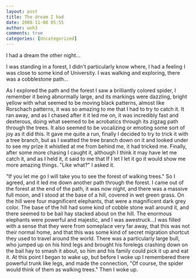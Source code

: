 ```yaml
---
layout: post
title: The dream I had
date: 2008-11-08 05:55
author: woh3
comments: true
categories: [Uncategorized]
---
```

I had a dream the other night...

I was standing in a forest, I didn't particularly know where, I had a feeling I was close to some kind of University. I was walking and exploring, there was a cobblestone path...

As I explored the path and the forest I saw a brilliantly colored spider, I remember it being abnormally large, and its markings were dazzling, bright yellow with what seemed to be moving black patterns, almost like Rorschach patterns, it was so amazing to me that I had to try to catch it. It ran away, and as I chased after it it led me on, it was incredibly fast and dexterous, doing what seemed to be acrobatics through its zigzag path through the trees. It also seemed to be vocalizing or emoting some sort of joy as it did this. It gave me quite a run, finally I decided to try to trick it with a tree branch, but as I swatted the tree branch down on it and looked under to see my prize it whistled at me from behind me, it had tricked me. Finally, after some more chasing I caught it, although I think it may have let me catch it, and as I held it, it said to me that If I let I let it go it would show me more amazing things. "Like what?" I asked it.

"If you let me go I will take you to see the forest of walking trees." So I agreed, and it led me down another path through the forest. I came out of the forest at the end of the path, it was now night, and there was a massive full moon, and I stood at the base of a hill, covered in wet green grass. On the hill were four magnificent elephants, that were a magnificent dark grey color. The base of the hill had some kind of cobble stone wall around it, and there seemed to be bail hay stacked about on the hill. The enormous elephants were powerful and majestic, and I was awestruck...I was filled with a sense that they were from someplace very far away, that this was not their normal home, and that this was some kind of secret migration shortcut they used to travel around the world. There was a particularly large bull, who jumped up on his hind legs and brought his forelegs crashing down on the bail hay to smash it about, so him and his family could pick it up and eat it. At this point I began to wake up, but before I woke up I remembered there powerful trunk like legs, and made the connection, "Of course, the spider would think of them as walking trees." Then I woke up.
